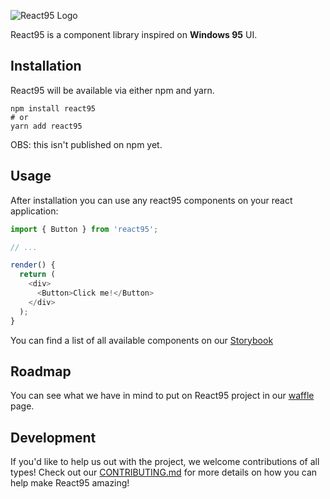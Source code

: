 ![React95 Logo](https://github.com/React95/React95/blob/master/assets/React95-clouds.png)

React95 is a component library inspired on **Windows 95** UI.

## Installation

React95 will be available via either npm and yarn.
```shell
npm install react95
# or
yarn add react95
```

OBS: this isn't published on npm yet.

## Usage

After installation you can use any react95 components on your react application:

```js
import { Button } from 'react95';

// ...

render() {
  return (
    <div>
      <Button>Click me!</Button>
    </div>
  );
}
```

You can find a list of all available components on our [Storybook](https://react95.github.io/React95/)

## Roadmap

You can see what we have in mind to put on React95 project in our [waffle](https://waffle.io/React95/React95) page.

## Development

If you'd like to help us out with the project, we welcome contributions of all types! Check out our [CONTRIBUTING.md](CONTRIBUTING.md) for more details on how you can help make React95 amazing!
